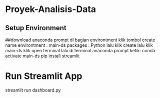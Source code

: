 # Proyek-Analisis-Data

## Setup Environment
##download anaconda prompt
di bagian environtment klik tombol create 
name environtment : main-ds
packages : Python 
lalu klik create
lalu klik main-ds klik open terminal
lalu di terminal anaconda prompt ketik: 
conda activate main-ds
pip install streamlit

# Run Streamlit App
streamlit run dashboard.py
